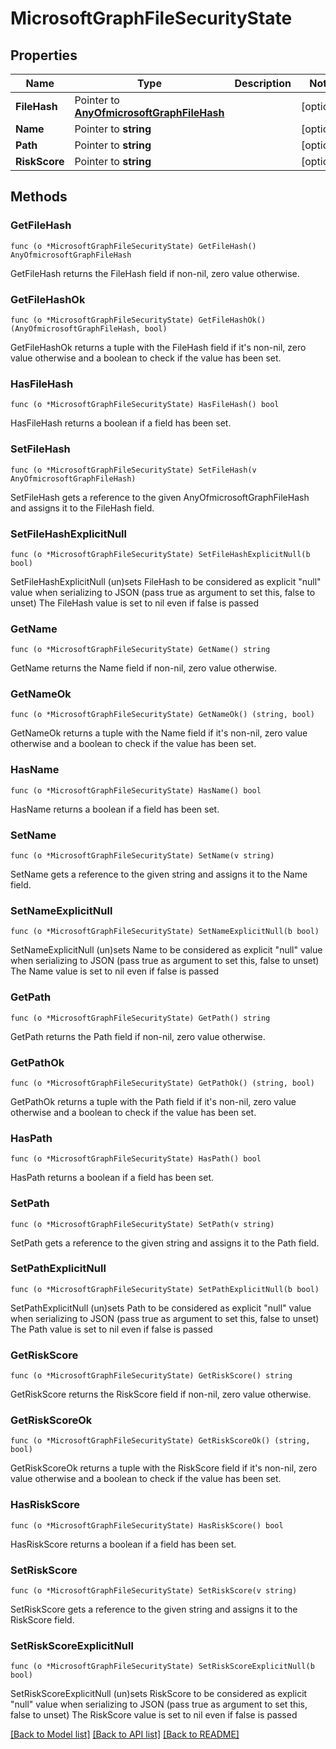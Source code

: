 # MicrosoftGraphFileSecurityState

## Properties

Name | Type | Description | Notes
------------ | ------------- | ------------- | -------------
**FileHash** | Pointer to [**AnyOfmicrosoftGraphFileHash**](anyOf&lt;microsoft.graph.fileHash&gt;.md) |  | [optional] 
**Name** | Pointer to **string** |  | [optional] 
**Path** | Pointer to **string** |  | [optional] 
**RiskScore** | Pointer to **string** |  | [optional] 

## Methods

### GetFileHash

`func (o *MicrosoftGraphFileSecurityState) GetFileHash() AnyOfmicrosoftGraphFileHash`

GetFileHash returns the FileHash field if non-nil, zero value otherwise.

### GetFileHashOk

`func (o *MicrosoftGraphFileSecurityState) GetFileHashOk() (AnyOfmicrosoftGraphFileHash, bool)`

GetFileHashOk returns a tuple with the FileHash field if it's non-nil, zero value otherwise
and a boolean to check if the value has been set.

### HasFileHash

`func (o *MicrosoftGraphFileSecurityState) HasFileHash() bool`

HasFileHash returns a boolean if a field has been set.

### SetFileHash

`func (o *MicrosoftGraphFileSecurityState) SetFileHash(v AnyOfmicrosoftGraphFileHash)`

SetFileHash gets a reference to the given AnyOfmicrosoftGraphFileHash and assigns it to the FileHash field.

### SetFileHashExplicitNull

`func (o *MicrosoftGraphFileSecurityState) SetFileHashExplicitNull(b bool)`

SetFileHashExplicitNull (un)sets FileHash to be considered as explicit "null" value
when serializing to JSON (pass true as argument to set this, false to unset)
The FileHash value is set to nil even if false is passed
### GetName

`func (o *MicrosoftGraphFileSecurityState) GetName() string`

GetName returns the Name field if non-nil, zero value otherwise.

### GetNameOk

`func (o *MicrosoftGraphFileSecurityState) GetNameOk() (string, bool)`

GetNameOk returns a tuple with the Name field if it's non-nil, zero value otherwise
and a boolean to check if the value has been set.

### HasName

`func (o *MicrosoftGraphFileSecurityState) HasName() bool`

HasName returns a boolean if a field has been set.

### SetName

`func (o *MicrosoftGraphFileSecurityState) SetName(v string)`

SetName gets a reference to the given string and assigns it to the Name field.

### SetNameExplicitNull

`func (o *MicrosoftGraphFileSecurityState) SetNameExplicitNull(b bool)`

SetNameExplicitNull (un)sets Name to be considered as explicit "null" value
when serializing to JSON (pass true as argument to set this, false to unset)
The Name value is set to nil even if false is passed
### GetPath

`func (o *MicrosoftGraphFileSecurityState) GetPath() string`

GetPath returns the Path field if non-nil, zero value otherwise.

### GetPathOk

`func (o *MicrosoftGraphFileSecurityState) GetPathOk() (string, bool)`

GetPathOk returns a tuple with the Path field if it's non-nil, zero value otherwise
and a boolean to check if the value has been set.

### HasPath

`func (o *MicrosoftGraphFileSecurityState) HasPath() bool`

HasPath returns a boolean if a field has been set.

### SetPath

`func (o *MicrosoftGraphFileSecurityState) SetPath(v string)`

SetPath gets a reference to the given string and assigns it to the Path field.

### SetPathExplicitNull

`func (o *MicrosoftGraphFileSecurityState) SetPathExplicitNull(b bool)`

SetPathExplicitNull (un)sets Path to be considered as explicit "null" value
when serializing to JSON (pass true as argument to set this, false to unset)
The Path value is set to nil even if false is passed
### GetRiskScore

`func (o *MicrosoftGraphFileSecurityState) GetRiskScore() string`

GetRiskScore returns the RiskScore field if non-nil, zero value otherwise.

### GetRiskScoreOk

`func (o *MicrosoftGraphFileSecurityState) GetRiskScoreOk() (string, bool)`

GetRiskScoreOk returns a tuple with the RiskScore field if it's non-nil, zero value otherwise
and a boolean to check if the value has been set.

### HasRiskScore

`func (o *MicrosoftGraphFileSecurityState) HasRiskScore() bool`

HasRiskScore returns a boolean if a field has been set.

### SetRiskScore

`func (o *MicrosoftGraphFileSecurityState) SetRiskScore(v string)`

SetRiskScore gets a reference to the given string and assigns it to the RiskScore field.

### SetRiskScoreExplicitNull

`func (o *MicrosoftGraphFileSecurityState) SetRiskScoreExplicitNull(b bool)`

SetRiskScoreExplicitNull (un)sets RiskScore to be considered as explicit "null" value
when serializing to JSON (pass true as argument to set this, false to unset)
The RiskScore value is set to nil even if false is passed

[[Back to Model list]](../README.md#documentation-for-models) [[Back to API list]](../README.md#documentation-for-api-endpoints) [[Back to README]](../README.md)



